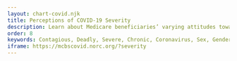 ```yaml
---
layout: chart-covid.njk
title: Perceptions of COVID-19 Severity
description: Learn about Medicare beneficiaries’ varying attitudes toward COVID-19 and the severity of the pandemic.
order: 8
keywords: Contagious, Deadly, Severe, Chronic, Coronavirus, Sex, Gender, Age, Income, Race, Ethnicity, Language, English, Dual, Dual eligible, Smoking, Smoker, Tobacco, Immune system
iframe: https://mcbscovid.norc.org/?severity
---
```

